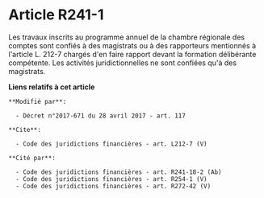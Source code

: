 # Article R241-1

Les travaux inscrits au programme annuel de la chambre régionale des comptes sont confiés à des magistrats ou à des
rapporteurs mentionnés à l'article L. 212-7 chargés d'en faire rapport devant la formation délibérante compétente. Les
activités juridictionnelles ne sont confiées qu'à des magistrats.

**Liens relatifs à cet article**

	**Modifié par**:

	  - Décret n°2017-671 du 28 avril 2017 - art. 117

	**Cite**:

	  - Code des juridictions financières - art. L212-7 (V)

	**Cité par**:

	  - Code des juridictions financières - art. R241-18-2 (Ab)
	  - Code des juridictions financières - art. R254-1 (V)
	  - Code des juridictions financières - art. R272-42 (V)
